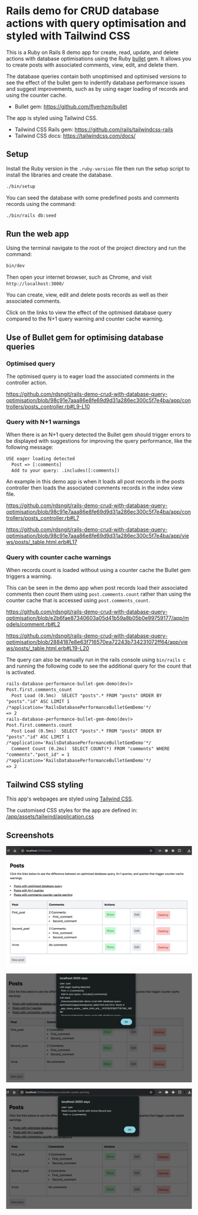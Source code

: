 # Rails demo for CRUD database actions with query optimisation and styled with Tailwind CSS

This is a Ruby on Rails 8 demo app for create, read, update, and delete actions with database optimisations using the Ruby [bullet](https://github.com/flyerhzm/bullet) gem. It allows you to create posts with associated comments, view, edit, and delete them.

The database queries contain both unoptimised and optimised versions to see the effect of the bullet gem to indentify database performance issues and suggest improvements, such as by using eager loading of records and using the counter cache.

- Bullet gem: https://github.com/flyerhzm/bullet

The app is styled using Tailwind CSS.

- Tailwind CSS Rails gem: https://github.com/rails/tailwindcss-rails
- Tailwind CSS docs: https://tailwindcss.com/docs/

## Setup

Install the Ruby version in the `.ruby-version` file then run the setup script to install the libraries and create the database.

```sh
./bin/setup
```

You can seed the database with some predefined posts and comments records using the command:

```sh
./bin/rails db:seed
```

## Run the web app

Using the terminal navigate to the root of the project directory and run the command:

```sh
bin/dev
```

Then open your internet browser, such as Chrome, and visit `http://localhost:3000/`

You can create, view, edit and delete posts records as well as their associated comments.

Click on the links to view the effect of the optimised database query compared to the N+1 query warning and counter cache warning.

## Use of Bullet gem for optimising database queries

### Optimised query

The optimised query is to eager load the associated comments in the controller action.

https://github.com/rdsngit/rails-demo-crud-with-database-query-optimisation/blob/98c91e7aaa86e8fe69d9d31a286ec300c5f7e4ba/app/controllers/posts_controller.rb#L9-L10

### Query with N+1 warnings

When there is an N+1 query detected the Bullet gem should trigger errors to be displayed with suggestions for improving the query performance, like the following message:

```
USE eager loading detected
  Post => [:comments]
  Add to your query: .includes([:comments])
```

An example in this demo app is when it loads all post records in the posts controller then loads the associated comments records in the index view file.

https://github.com/rdsngit/rails-demo-crud-with-database-query-optimisation/blob/98c91e7aaa86e8fe69d9d31a286ec300c5f7e4ba/app/controllers/posts_controller.rb#L7

https://github.com/rdsngit/rails-demo-crud-with-database-query-optimisation/blob/98c91e7aaa86e8fe69d9d31a286ec300c5f7e4ba/app/views/posts/_table.html.erb#L17

### Query with counter cache warnings

When records count is loaded without using a counter cache the Bullet gem triggers a warning.

This can be seen in the demo app when post records load their associated comments then count them using `post.comments.count` rather than using the counter cache that is accessed using `post.comments_count`.

https://github.com/rdsngit/rails-demo-crud-with-database-query-optimisation/blob/e2b6fae87340603a05d41b59a8b05b0e99759177/app/models/comment.rb#L2

https://github.com/rdsngit/rails-demo-crud-with-database-query-optimisation/blob/2884187e8e63f716570ea72243b734231072ff64/app/views/posts/_table.html.erb#L19-L20

The query can also be manually run in the rails console using `bin/rails c` and running the following code to see the additional query for the count that is activated.

```
rails-database-performance-bullet-gem-demo(dev)> Post.first.comments_count
  Post Load (0.5ms)  SELECT "posts".* FROM "posts" ORDER BY "posts"."id" ASC LIMIT 1 /*application='RailsDatabasePerformanceBulletGemDemo'*/
=> 2
rails-database-performance-bullet-gem-demo(dev)> Post.first.comments.count
  Post Load (0.5ms)  SELECT "posts".* FROM "posts" ORDER BY "posts"."id" ASC LIMIT 1 /*application='RailsDatabasePerformanceBulletGemDemo'*/
  Comment Count (0.2ms)  SELECT COUNT(*) FROM "comments" WHERE "comments"."post_id" = 1 /*application='RailsDatabasePerformanceBulletGemDemo'*/
=> 2
```

## Tailwind CSS styling

This app's webpages are styled using [Tailwind CSS](https://tailwindcss.com).

The customised CSS styles for the app are defined in: [/app/assets/tailwind/application.css](/app/assets/tailwind/application.css)

## Screenshots

![screenshot of posts with optimised query](/screenshots/screenshot-posts-with-optimised-query.png)

![screenshot of N+1 query warning](/screenshots/screenshot-n+1-query-warning.png)

![screenshot of query with counter cache warning](/screenshots/screenshot-query-counter-cache-warning.png)
